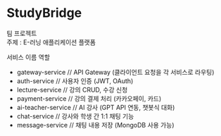 # StudyBridge

팀 프로젝트 <br/>
주제 : E-러닝 애플리케이션 플랫폼

서비스 이름	역할
* gateway-service	// API Gateway (클라이언트 요청을 각 서비스로 라우팅)
* auth-service //	사용자 인증 (JWT, OAuth)
* lecture-service	 // 강의 CRUD, 수강 신청
* payment-service	 // 강의 결제 처리 (카카오페이, 카드)
* ai-teacher-service //	AI 강사 (GPT API 연동, 챗봇식 대화)
* chat-service //	강사와 학생 간 1:1 채팅 기능
* message-service //	채팅 내용 저장 (MongoDB 사용 가능)
